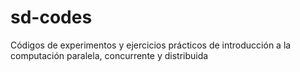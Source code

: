 # sd-codes
Códigos de experimentos y ejercicios prácticos de introducción a la computación paralela, concurrente y distribuida
